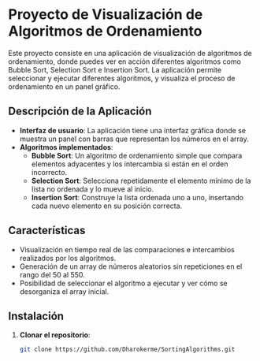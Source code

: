 # Proyecto de Visualización de Algoritmos de Ordenamiento

Este proyecto consiste en una aplicación de visualización de algoritmos de ordenamiento, donde puedes ver en acción diferentes algoritmos como Bubble Sort, Selection Sort e Insertion Sort. La aplicación permite seleccionar y ejecutar diferentes algoritmos, y visualiza el proceso de ordenamiento en un panel gráfico.

## Descripción de la Aplicación

- **Interfaz de usuario**: La aplicación tiene una interfaz gráfica donde se muestra un panel con barras que representan los números en el array.
- **Algoritmos implementados**:
  - **Bubble Sort**: Un algoritmo de ordenamiento simple que compara elementos adyacentes y los intercambia si están en el orden incorrecto.
  - **Selection Sort**: Selecciona repetidamente el elemento mínimo de la lista no ordenada y lo mueve al inicio.
  - **Insertion Sort**: Construye la lista ordenada uno a uno, insertando cada nuevo elemento en su posición correcta.

## Características

- Visualización en tiempo real de las comparaciones e intercambios realizados por los algoritmos.
- Generación de un array de números aleatorios sin repeticiones en el rango del 50 al 550.
- Posibilidad de seleccionar el algoritmo a ejecutar y ver cómo se desorganiza el array inicial.

## Instalación

1. **Clonar el repositorio**:
   ```bash
   git clone https://github.com/Dharokerme/SortingAlgorithms.git
